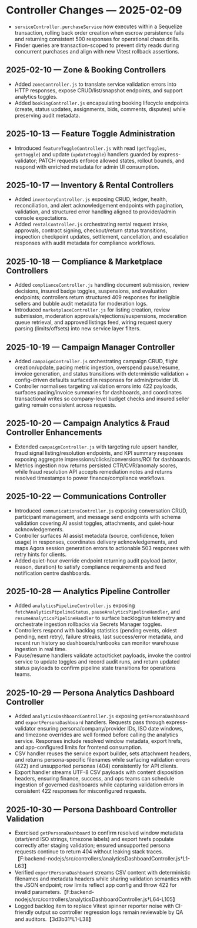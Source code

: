 # Controller Changes — 2025-02-09

- `serviceController.purchaseService` now executes within a Sequelize transaction, rolling back order creation when escrow persistence fails and returning consistent 500 responses for operational chaos drills.
- Finder queries are transaction-scoped to prevent dirty reads during concurrent purchases and align with new Vitest rollback assertions.
## 2025-02-10 — Zone & Booking Controllers
- Added `zoneController.js` to translate service validation errors into HTTP responses, expose CRUD/list/snapshot endpoints, and support analytics toggles.
- Added `bookingController.js` encapsulating booking lifecycle endpoints (create, status updates, assignments, bids, comments, disputes) while preserving audit metadata.

## 2025-10-13 — Feature Toggle Administration
- Introduced `featureToggleController.js` with read (`getToggles`, `getToggle`) and update (`updateToggle`) handlers guarded by express-validator; PATCH requests enforce allowed states, rollout bounds, and respond with enriched metadata for admin UI consumption.

## 2025-10-17 — Inventory & Rental Controllers
- Added `inventoryController.js` exposing CRUD, ledger, health, reconciliation, and alert acknowledgement endpoints with pagination, validation, and structured error handling aligned to provider/admin console expectations.
- Added `rentalController.js` orchestrating rental request intake, approvals, contract signing, checkout/return status transitions, inspection checkpoint updates, settlement, cancellation, and escalation responses with audit metadata for compliance workflows.

## 2025-10-18 — Compliance & Marketplace Controllers
- Added `complianceController.js` handling document submission, review decisions, insured badge toggles, suspensions, and evaluation endpoints; controllers return structured 409 responses for ineligible sellers and bubble audit metadata for moderation logs.
- Introduced `marketplaceController.js` for listing creation, review submission, moderation approvals/rejections/suspensions, moderation queue retrieval, and approved listings feed, wiring request query parsing (limits/offsets) into new service layer filters.

## 2025-10-19 — Campaign Manager Controller
- Added `campaignController.js` orchestrating campaign CRUD, flight creation/update, pacing metric ingestion, overspend pause/resume, invoice generation, and status transitions with deterministic validation + config-driven defaults surfaced in responses for admin/provider UI.
- Controller normalises targeting validation errors into 422 payloads, surfaces pacing/invoice summaries for dashboards, and coordinates transactional writes so company-level budget checks and insured seller gating remain consistent across requests.

## 2025-10-20 — Campaign Analytics & Fraud Controller Enhancements
- Extended `campaignController.js` with targeting rule upsert handler, fraud signal listing/resolution endpoints, and KPI summary responses exposing aggregate impressions/clicks/conversions/ROI for dashboards.
- Metrics ingestion now returns persisted CTR/CVR/anomaly scores, while fraud resolution API accepts remediation notes and returns resolved timestamps to power finance/compliance workflows.

## 2025-10-22 — Communications Controller
- Introduced `communicationsController.js` exposing conversation CRUD, participant management, and message send endpoints with schema validation covering AI assist toggles, attachments, and quiet-hour acknowledgements.
- Controller surfaces AI assist metadata (source, confidence, token usage) in responses, coordinates delivery acknowledgements, and maps Agora session generation errors to actionable 503 responses with retry hints for clients.
- Added quiet-hour override endpoint returning audit payload (actor, reason, duration) to satisfy compliance requirements and feed notification centre dashboards.

## 2025-10-28 — Analytics Pipeline Controller
- Added `analyticsPipelineController.js` exposing `fetchAnalyticsPipelineStatus`, `pauseAnalyticsPipelineHandler`, and `resumeAnalyticsPipelineHandler` to surface backlog/run telemetry and orchestrate ingestion rollbacks via Secrets Manager toggles.
- Controllers respond with backlog statistics (pending events, oldest pending, next retry), failure streaks, last success/error metadata, and recent run history so dashboards/runbooks can monitor warehouse ingestion in real time.
- Pause/resume handlers validate actor/ticket payloads, invoke the control service to update toggles and record audit runs, and return updated status payloads to confirm pipeline state transitions for operations teams.

## 2025-10-29 — Persona Analytics Dashboard Controller
- Added `analyticsDashboardController.js` exposing `getPersonaDashboard` and `exportPersonaDashboard` handlers. Requests pass through express-validator ensuring persona/company/provider IDs, ISO date windows, and timezone overrides are well formed before calling the analytics service. Responses include resolved window metadata, export hrefs, and app-configured limits for frontend consumption.
- CSV handler reuses the service export builder, sets attachment headers, and returns persona-specific filenames while surfacing validation errors (422) and unsupported personas (404) consistently for API clients.
- Export handler streams UTF-8 CSV payloads with content disposition headers, ensuring finance, success, and ops teams can schedule ingestion of governed dashboards while capturing validation errors in consistent 422 responses for misconfigured requests.

## 2025-10-30 — Persona Dashboard Controller Validation
- Exercised `getPersonaDashboard` to confirm resolved window metadata (start/end ISO strings, timezone labels) and export hrefs populate correctly after staging validation; ensured unsupported persona requests continue to return 404 without leaking stack traces.【F:backend-nodejs/src/controllers/analyticsDashboardController.js†L1-L63】
- Verified `exportPersonaDashboard` streams CSV content with deterministic filenames and metadata headers while sharing validation semantics with the JSON endpoint; row limits reflect app config and throw 422 for invalid parameters.【F:backend-nodejs/src/controllers/analyticsDashboardController.js†L64-L105】
- Logged backlog item to replace Vitest spinner reporter noise with CI-friendly output so controller regression logs remain reviewable by QA and auditors.【3d3b31†L1-L38】
